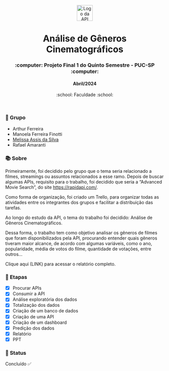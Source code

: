 <p align="center">
<a <href="https://rapidapi.com/jakash1997/api/advanced-movie-search"><img src="https://github.com/maafinotti/analise_de_generos_cinematograficos/assets/106084544/e62574e6-8ee5-4fc6-855c-c00ba4afcdb8" alt="Logo da API" height="50px"></a>
</p>

<h1 align="center">Análise de Gêneros Cinematográficos</h1>

<h3 align="center">:computer: Projeto Final 1 do Quinto Semestre - PUC-SP :computer: </h3>
<h4 align="center">Abril/2024</h4>
<p align='center'> :school: Faculdade :school: </p>
 
  </br>
  
### :dancers: Grupo
- Arthur Ferreira
- Manoela Ferreira Finotti
- [Melissa Assis da Silva](https://github.com/melassiss)
- Rafael Amaranti
  
### :books: Sobre
Primeiramente, foi decidido pelo grupo que o tema seria relacionado a filmes, streamings ou assuntos relacionados a esse ramo. Depois de buscar algumas APIs, requisito para o trabalho, foi decidido que seria a “Advanced Movie Search”, do site https://rapidapi.com/. 

Como forma de organização, foi criado um Trello, para organizar todas as atividades entre os integrantes dos grupos e facilitar a distribuição das tarefas. 

Ao longo do estudo da API, o tema do trabalho foi decidido: Análise de Gêneros Cinematográficos. 

Dessa forma, o trabalho tem como objetivo analisar os gêneros de filmes que foram disponibilizados pela API, procurando entender quais gêneros tiveram maior alcance, de acordo com algumas variáveis, como o ano, popularidade, média de votos do filme, quantidade de votações, entre outros…

Clique aqui (LINK) para acessar o relatório completo.

### :bookmark_tabs: Etapas
- [x] Procurar APIs
- [x] Consumir a API
- [x] Análise exploratória dos dados
- [X] Totalização dos dados
- [x] Criação de um banco de dados
- [x] Criação de uma API
- [x] Criação de um dashboard
- [x] Predição dos dados
- [x] Relatório
- [x] PPT

### :eyes: Status
Concluído :white_check_mark:

